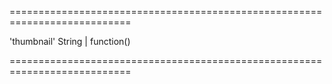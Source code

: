 ===========================================================================
<!--default-->'thumbnail'<!--/default-->
<!--type-->String | function()<!--/type-->
===========================================================================

<!--shortDescription-->

<!--/shortDescription-->

<!--fullDescription-->

<!--/fullDescription-->